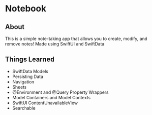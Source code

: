 # Notebook
## About
This is a simple note-taking app that allows you to create, modify, and remove notes! Made using SwiftUI and SwiftData

## Things Learned
- SwiftData Models
- Persisting Data
- Navigation
- Sheets
- @Environment and @Query Property Wrappers
- Model Containers and Model Contexts
- SwiftUI ContentUnavailableView
- Searchable
